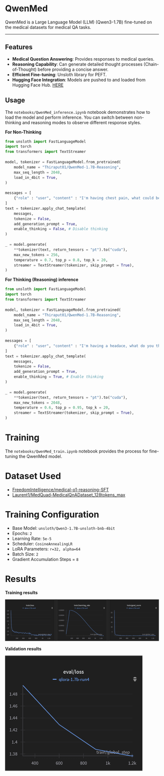 # QwenMed

QwenMed is a Large Language Model (LLM) (Qwen3-1.7B) fine-tuned on the medical datasets for medical QA tasks.

---

## Features

* **Medical Question Answering**: Provides responses to medical queries.
* **Reasoning Capability**: Can generate detailed thought processes (Chain-of-Thought) before providing a concise answer.
* **Efficient Fine-tuning**: Unsloth library for PEFT.
* **Hugging Face Integration**: Models are pushed to and loaded from Hugging Face Hub. [HERE](https://huggingface.co/Thiraput01/QwenMed-1.7B-Reasoning)


## Usage
The `notebooks/QwenMed_inference.ipynb` notebook demonstrates how to load the model and perform inference. 
You can switch between non-thinking and reasoning modes to observe different response styles.

**For Non-Thinking**
```python
from unsloth import FastLanguageModel
import torch
from transformers import TextStreamer

model, tokenizer = FastLanguageModel.from_pretrained(
    model_name = "Thiraput01/QwenMed-1.7B-Reasoning",
    max_seq_length = 2048,
    load_in_4bit = True,
)

messages = [
    {"role" : "user", "content" : "I'm having chest pain, what could be the cause?"}
]
text = tokenizer.apply_chat_template(
    messages,
    tokenize = False,
    add_generation_prompt = True,
    enable_thinking = False, # Disable thinking
)

_ = model.generate(
    **tokenizer(text, return_tensors = "pt").to("cuda"),
    max_new_tokens = 256,
    temperature = 0.7, top_p = 0.8, top_k = 20,
    streamer = TextStreamer(tokenizer, skip_prompt = True),
)
```


**For Thinking (Reasoning) inference**
```python
from unsloth import FastLanguageModel
import torch
from transformers import TextStreamer

model, tokenizer = FastLanguageModel.from_pretrained(
    model_name = "Thiraput01/QwenMed-1.7B-Reasoning",
    max_seq_length = 2048,
    load_in_4bit = True,
)

messages = [
    {"role" : "user", "content" : "I'm having a headace, what do you think?"}
]
text = tokenizer.apply_chat_template(
    messages,
    tokenize = False,
    add_generation_prompt = True,
    enable_thinking = True, # Enable thinking
)

_ = model.generate(
    **tokenizer(text, return_tensors = "pt").to("cuda"),
    max_new_tokens = 2048,
    temperature = 0.6, top_p = 0.95, top_k = 20,
    streamer = TextStreamer(tokenizer, skip_prompt = True),
)
```


# Training
The `notebooks/QwenMed_train.ipynb` notebook provides the process for fine-tuning the QwenMed model.


# Dataset Used

- [FreedomIntelligence/medical-o1-reasoning-SFT](https://huggingface.co/datasets/FreedomIntelligence/medical-o1-reasoning-SFT)
- [Laurent1/MedQuad-MedicalQnADataset_128tokens_max](https://huggingface.co/datasets/Laurent1/MedQuad-MedicalQnADataset_128tokens_max)


# Training Configuration
- Base Model: `unsloth/Qwen3-1.7B-unsloth-bnb-4bit`
- Epochs: `2`
- Learning Rate: `5e-5`
- Scheduler: `CosineAnnealingLR`
- LoRA Parameters: `r=32, alpha=64`
- Batch Size: `2`
- Gradient Accumulation Steps = `8`


# Results
**Training results**

![train](https://raw.githubusercontent.com/Thiraput01/QwenMed/main/result/train_graph.png)

**Validation results**

![eval](https://raw.githubusercontent.com/Thiraput01/QwenMed/main/result/eval_graph.png)
